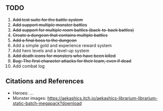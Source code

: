 
## TODO
1. ~~Add test suite for the battle system~~
1. ~~Add support multiple monster battles~~
1. ~~Add support for multiple room battles (back-to-back battles)~~
1. ~~Create a dungeon that contains multiple battles~~
1. ~~Add a final boss to the dungeon~~
1. Add a simple gold and experience reward system
1. Add hero levels and a level-up system
1. ~~Add death icons for monsters who have been killed~~
1. ~~Bug: The first character attacks for their team, even if dead~~
1. Add combat log 

## Citations and References
- Heroes: ...
- Monster images: https://aekashics.itch.io/aekashics-librarium-librarium-static-batch-megapack?download

